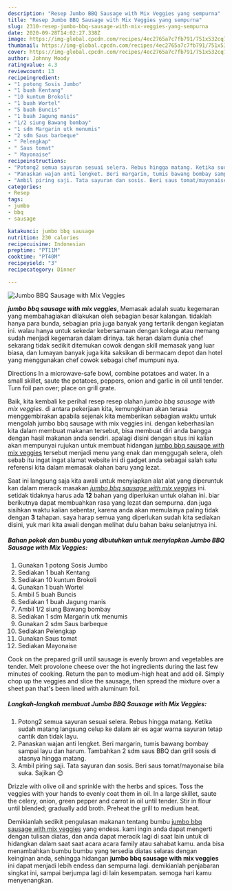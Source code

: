 ```yaml
---
description: "Resep Jumbo BBQ Sausage with Mix Veggies yang sempurna"
title: "Resep Jumbo BBQ Sausage with Mix Veggies yang sempurna"
slug: 2310-resep-jumbo-bbq-sausage-with-mix-veggies-yang-sempurna
date: 2020-09-28T14:02:27.338Z
image: https://img-global.cpcdn.com/recipes/4ec2765a7c7fb791/751x532cq70/jumbo-bbq-sausage-with-mix-veggies-foto-resep-utama.jpg
thumbnail: https://img-global.cpcdn.com/recipes/4ec2765a7c7fb791/751x532cq70/jumbo-bbq-sausage-with-mix-veggies-foto-resep-utama.jpg
cover: https://img-global.cpcdn.com/recipes/4ec2765a7c7fb791/751x532cq70/jumbo-bbq-sausage-with-mix-veggies-foto-resep-utama.jpg
author: Johnny Moody
ratingvalue: 4.3
reviewcount: 13
recipeingredient:
- "1 potong Sosis Jumbo"
- "1 buah Kentang"
- "10 kuntum Brokoli"
- "1 buah Wortel"
- "5 buah Buncis"
- "1 buah Jagung manis"
- "1/2 siung Bawang bombay"
- "1 sdm Margarin utk menumis"
- "2 sdm Saus barbeque"
- " Pelengkap"
- " Saus tomat"
- " Mayonaise"
recipeinstructions:
- "Potong2 semua sayuran sesuai selera. Rebus hingga matang. Ketika sudah matang langsung celup ke dalam air es agar warna sayuran tetap cantik dan tidak layu."
- "Panaskan wajan anti lengket. Beri margarin, tumis bawang bombay sampai layu dan harum. Tambahkan 2 sdm saus BBQ dan grill sosis di atasnya hingga matang."
- "Ambil piring saji. Tata sayuran dan sosis. Beri saus tomat/mayonaise bila suka. Sajikan 😊"
categories:
- Resep
tags:
- jumbo
- bbq
- sausage

katakunci: jumbo bbq sausage 
nutrition: 230 calories
recipecuisine: Indonesian
preptime: "PT11M"
cooktime: "PT40M"
recipeyield: "3"
recipecategory: Dinner

---
```



![Jumbo BBQ Sausage with Mix Veggies](https://img-global.cpcdn.com/recipes/4ec2765a7c7fb791/751x532cq70/jumbo-bbq-sausage-with-mix-veggies-foto-resep-utama.jpg)

<b><i>jumbo bbq sausage with mix veggies</i></b>, Memasak adalah suatu kegemaran yang membahagiakan dilakukan oleh sebagian besar kalangan. tidaklah hanya para bunda, sebagian pria juga banyak yang tertarik dengan kegiatan ini. walau hanya untuk sekedar kebersamaan dengan kolega atau memang sudah menjadi kegemaran dalam dirinya. tak heran dalam dunia chef sekarang tidak sedikit ditemukan cowok dengan skill memasak yang luar biasa, dan lumayan banyak juga kita saksikan di bermacam depot dan hotel yang menggunakan chef cowok sebagai chef mumpuni nya.

Directions In a microwave-safe bowl, combine potatoes and water. In a small skillet, saute the potatoes, peppers, onion and garlic in oil until tender. Turn foil pan over; place on grill grate.

Baik, kita kembali ke perihal resep resep olahan <i>jumbo bbq sausage with mix veggies</i>. di antara pekerjaan kita, kemungkinan akan terasa menggembirakan apabila sejenak kita memberikan sebagian waktu untuk mengolah jumbo bbq sausage with mix veggies ini. dengan keberhasilan kita dalam membuat makanan tersebut, bisa membuat diri anda bangga dengan hasil makanan anda sendiri. apalagi disini dengan situs ini kalian akan mempunyai rujukan untuk membuat hidangan <u>jumbo bbq sausage with mix veggies</u> tersebut menjadi menu yang enak dan menggugah selera, oleh sebab itu ingat ingat alamat website ini di gadget anda sebagai salah satu referensi kita dalam memasak olahan baru yang lezat.


Saat ini langsung saja kita awali untuk menyiapkan alat alat yang diperuntuk kan dalam meracik masakan <u><i>jumbo bbq sausage with mix veggies</i></u> ini. setidak tidaknya harus ada <b>12</b> bahan yang diperlukan untuk olahan ini. biar berikutnya dapat membuahkan rasa yang lezat dan sempurna. dan juga sisihkan waktu kalian sebentar, karena anda akan memulainya paling tidak dengan <b>3</b> tahapan. saya harap semua yang diperlukan sudah kita sediakan disini, yuk mari kita awali dengan melihat dulu bahan baku selanjutnya ini.

<!--inarticleads1-->

##### Bahan pokok dan bumbu yang dibutuhkan untuk menyiapkan Jumbo BBQ Sausage with Mix Veggies:

1. Gunakan 1 potong Sosis Jumbo
1. Sediakan 1 buah Kentang
1. Sediakan 10 kuntum Brokoli
1. Gunakan 1 buah Wortel
1. Ambil 5 buah Buncis
1. Sediakan 1 buah Jagung manis
1. Ambil 1/2 siung Bawang bombay
1. Sediakan 1 sdm Margarin utk menumis
1. Gunakan 2 sdm Saus barbeque
1. Sediakan  Pelengkap
1. Gunakan  Saus tomat
1. Sediakan  Mayonaise


Cook on the prepared grill until sausage is evenly brown and vegetables are tender. Melt provolone cheese over the hot ingredients during the last few minutes of cooking. Return the pan to medium-high heat and add oil. Simply chop up the veggies and slice the sausage, then spread the mixture over a sheet pan that&#39;s been lined with aluminum foil. 

<!--inarticleads2-->

##### Langkah-langkah membuat Jumbo BBQ Sausage with Mix Veggies:

1. Potong2 semua sayuran sesuai selera. Rebus hingga matang. Ketika sudah matang langsung celup ke dalam air es agar warna sayuran tetap cantik dan tidak layu.
1. Panaskan wajan anti lengket. Beri margarin, tumis bawang bombay sampai layu dan harum. Tambahkan 2 sdm saus BBQ dan grill sosis di atasnya hingga matang.
1. Ambil piring saji. Tata sayuran dan sosis. Beri saus tomat/mayonaise bila suka. Sajikan 😊


Drizzle with olive oil and sprinkle with the herbs and spices. Toss the veggies with your hands to evenly coat them in oil. In a large skillet, saute the celery, onion, green pepper and carrot in oil until tender. Stir in flour until blended; gradually add broth. Preheat the grill to medium heat. 

Demikianlah sedikit pengulasan makanan tentang bumbu <u>jumbo bbq sausage with mix veggies</u> yang endess. kami ingin anda dapat mengerti dengan tulisan diatas, dan anda dapat meracik lagi di saat lain untuk di hidangkan dalam saat saat acara acara family atau sahabat kamu. anda bisa menambahkan bumbu bumbu yang tersedia diatas selaras dengan keinginan anda, sehingga hidangan <b>jumbo bbq sausage with mix veggies</b> ini dapat menjadi lebih endess dan sempurna lagi. demikianlah penjabaran singkat ini, sampai berjumpa lagi di lain kesempatan. semoga hari kamu menyenangkan.
